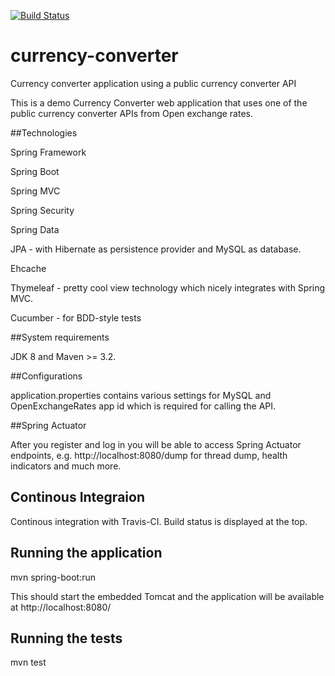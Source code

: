[![Build Status](https://travis-ci.org/toedter/chatty.svg?branch=master)](https://travis-ci.org/toedter/chatty)


# currency-converter
Currency converter application using a public currency converter API 

This is a demo Currency Converter web application that uses one of the public currency converter APIs from Open exchange rates.

##Technologies

Spring Framework

Spring Boot 

Spring MVC

Spring Security

Spring Data

JPA - with Hibernate as persistence provider and MySQL as database.

Ehcache 

Thymeleaf - pretty cool view technology which nicely integrates with Spring MVC. 

Cucumber - for BDD-style tests

##System requirements

JDK 8 and Maven >= 3.2.

##Configurations

application.properties contains various settings for MySQL and OpenExchangeRates app id which is required for calling the API. 

##Spring Actuator

After you register and log in you will be able to access Spring Actuator endpoints, e.g. http://localhost:8080/dump for thread dump, health indicators and much more.

## Continous Integraion

Continous integration with Travis-CI. Build status is displayed at the top.

## Running the application

mvn spring-boot:run

This should start the embedded Tomcat and the application will be available at http://localhost:8080/

## Running the tests

mvn test

